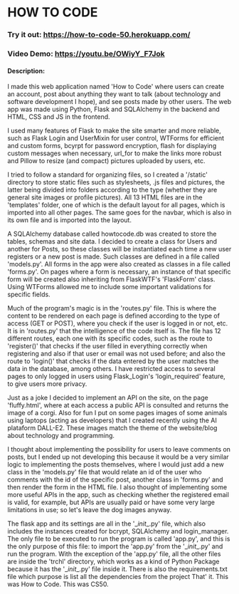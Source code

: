 # HOW TO CODE

### Try it out: https://how-to-code-50.herokuapp.com/
### Video Demo: https://youtu.be/OWiyY_F7Jok

#### Description:

I made this web application named 'How to Code' where users can create an account, post about anything they want to talk (about technology and software development I hope), and see posts made by other users. The web app was made using Python, Flask and SQLAlchemy in the backend and HTML, CSS and JS in the frontend.

I used many features of Flask to make the site smarter and more reliable, such as Flask Login and UserMixin for user control, WTForms for efficient and custom forms, bcyrpt for password encryption, flash for displaying custom messages when necessary, url_for to make the links more robust and Pillow to resize (and compact) pictures uploaded by users, etc.

I tried to follow a standard for organizing files, so I created a '/static' directory to store static files such as stylesheets, .js files and pictures, the latter being divided into folders according to the type (whether they are general site images or profile pictures). All 13 HTML files are in the 'templates' folder, one of which is the default layout for all pages, which is imported into all other pages. The same goes for the navbar, which is also in its own file and is imported into the layout.

A SQLAlchemy database called howtocode.db was created to store the tables, schemas and site data.
I decided to create a class for Users and another for Posts, so these classes will be instantiated each time a new user registers or a new post is made. Such classes are defined in a file called 'models.py'.
All forms in the app were also created as classes in a file called 'forms.py'. On pages where a form is necessary, an instance of that specific form will be created also inheriting from FlaskWTF's 'FlaskForm' class. Using WTForms allowed me to include some important validations for specific fields.

Much of the program's magic is in the 'routes.py' file. This is where the content to be rendered on each page is defined according to the type of access (GET or POST), where you check if the user is logged in or not, etc. It is in 'routes.py' that the intelligence of the code itself is. The file has 12 different routes, each one with its specific codes, such as the route to 'register()' that checks if the user filled in everything correctly when registering and also if that user or email was not used before; and also the route to 'login()' that checks if the data entered by the user matches the data in the database, among others. I have restricted access to several pages to only logged in users using Flask_Login's 'login_required' feature, to give users more privacy.

Just as a joke I decided to implement an API on the site, on the page 'fluffy.html', where at each access a public API is consulted and returns the image of a corgi. Also for fun I put on some pages images of some animals using laptops (acting as developers) that I created recently using the AI plataform DALL-E2. These images match the theme of the website/blog about technology and programming.

I thought about implementing the possibility for users to leave comments on posts, but I ended up not developing this because it would be a very similar logic to implementing the posts themselves, where I would just add a new class in the 'models.py' file that would relate an id of the user who comments with the id of the specific post, another class in 'forms.py' and then render the form in the HTML file. I also thought of implementing some more useful APIs in the app, such as checking whether the registered email is valid, for example, but APIs are usually paid or have some very large limitations in use; so let's leave the dog images anyway.

The flask app and its settings are all in the '\__init__.py' file, which also includes the instances created for bcrypt, SQLAlchemy and login_manager.
The only file to be executed to run the program is called 'app.py', and this is the only purpose of this file: to import the 'app.py' from the '\__init__.py' and run the program. With the exception of the 'app.py' file, all the other files are inside the 'trchl' directory, which works as a kind of Python Package because it has the '\__init__.py' file inside it.
There is also the requirements.txt file which purpose is list all the dependencies from the project
That' it. This was How to Code. This was CS50.
